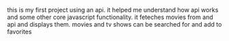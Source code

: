 this is my first project using an api. it helped me understand how api works and some other core javascript functionality. it feteches movies from and api and displays them. movies and tv shows can be searched for and add to favorites 
